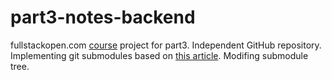 # part3-notes-backend
fullstackopen.com [course](https://fullstackopen.com/en/part3/node_js_and_express#exercises-3-1-3-6) project for part3.
Independent GitHub repository. Implementing git submodules based on [this article](https://www.freecodecamp.org/news/how-to-use-git-submodules).
Modifing submodule tree.
